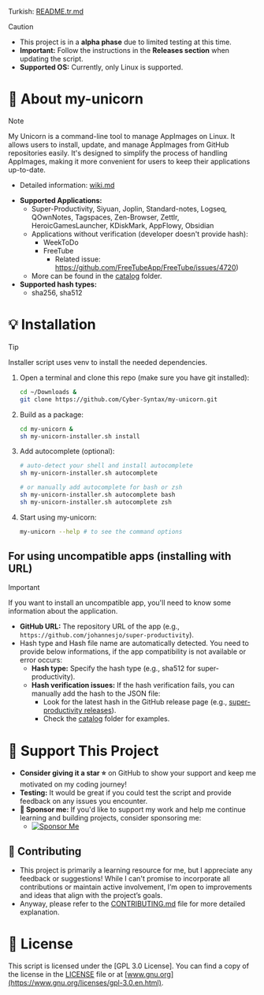 Turkish: [README.tr.md](README.tr.md)

> [!CAUTION]
>
> - This project is in a **alpha phase** due to limited testing at this time.
> - **Important:** Follow the instructions in the **Releases section** when updating the script.
> - **Supported OS:** Currently, only Linux is supported.

# **🦄 About my-unicorn**

> [!NOTE]
> My Unicorn is a command-line tool to manage AppImages on Linux. It allows users to install, update, and manage AppImages from GitHub repositories easily. It's designed to simplify the process of handling AppImages, making it more convenient for users to keep their applications up-to-date.
>
> - Detailed information: [wiki.md](docs/wiki.md)

- **Supported Applications:**
    - Super-Productivity, Siyuan, Joplin, Standard-notes, Logseq, QOwnNotes, Tagspaces, Zen-Browser, Zettlr, HeroicGamesLauncher, KDiskMark, AppFlowy, Obsidian
    - Applications without verification (developer doesn't provide hash):
        - WeekToDo
        - FreeTube
            - Related issue: <https://github.com/FreeTubeApp/FreeTube/issues/4720>)
    - More can be found in the [catalog](my_unicorn/catalog/) folder.
- **Supported hash types:**
    - sha256, sha512

# 💡 Installation

> [!TIP]
> Installer script uses venv to install the needed dependencies.

1. Open a terminal and clone this repo (make sure you have git installed):

    ```bash
    cd ~/Downloads &
    git clone https://github.com/Cyber-Syntax/my-unicorn.git
    ```

2. Build as a package:

    ```bash
    cd my-unicorn &
    sh my-unicorn-installer.sh install
    ```

3. Add autocomplete (optional):

    ```bash
    # auto-detect your shell and install autocomplete
    sh my-unicorn-installer.sh autocomplete

    # or manually add autocomplete for bash or zsh
    sh my-unicorn-installer.sh autocomplete bash
    sh my-unicorn-installer.sh autocomplete zsh
    ```

4. Start using my-unicorn:

    ```bash
    my-unicorn --help # to see the command options
    ```

## For using uncompatible apps (installing with URL)

> [!IMPORTANT]
> If you want to install an uncompatible app, you'll need to know some information about the application.

- **GitHub URL:** The repository URL of the app (e.g., `https://github.com/johannesjo/super-productivity`).
- Hash type and Hash file name are automatically detected. You need to provide below informations, if the app compatibility is not available or error occurs:
    - **Hash type:** Specify the hash type (e.g., sha512 for super-productivity).
    - **Hash verification issues:** If the hash verification fails, you can manually add the hash to the JSON file:
        - Look for the latest hash in the GitHub release page (e.g., [super-productivity releases](https://github.com/johannesjo/super-productivity/releases)).
        - Check the [catalog](my_unicorn/catalog/) folder for examples.

# **🙏 Support This Project**

- **Consider giving it a star ⭐** on GitHub to show your support and keep me motivated on my coding journey!
- **Testing:** It would be great if you could test the script and provide feedback on any issues you encounter.
- **💖 Sponsor me:** If you'd like to support my work and help me continue learning and building projects, consider sponsoring me:
    - [![Sponsor Me](https://img.shields.io/badge/Sponsor-💖-brightgreen)](https://github.com/sponsors/Cyber-Syntax)

## **🤝 Contributing**

- This project is primarily a learning resource for me, but I appreciate any feedback or suggestions! While I can't promise to incorporate all contributions or maintain active involvement, I’m open to improvements and ideas that align with the project’s goals.
- Anyway, please refer to the [CONTRIBUTING.md](.github/CONTRIBUTING.md) file for more detailed explanation.

# **📝 License**

This script is licensed under the [GPL 3.0 License]. You can find a copy of the license in the [LICENSE](https://github.com/Cyber-Syntax/my-unicorn/blob/main/LICENSE) file or at [www.gnu.org](https://www.gnu.org/licenses/gpl-3.0.en.html).
